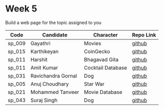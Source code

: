 # Week 5
Build a web page for the topic assigned to you

| Code | Candidate | Character| Repo Link |
| --------- | --------- | ---- | --- |
| sp_009 | Gayathri| Movies | [github](https://https://github.com/gaaithri/masai-week-5) |
| sp_015 | Karthikeyan | CoinGecko | [github](https://github.com/karthikeyanranasthala/masai-week-5) |
| sp_011 | Harshit | Bhagavad Gita | [github](https://github.com/harshit860/masai-week-5) |
| sp_011 | Amit Kumar | Cocktail Database | [github](https://github.com/amit036/masai-week-5) |
| sp_031 | Ravichandra Gornal | Dog | [github](https://github.com/ravigornal/masai-week-5) |
| sp_005 | Anuj Choudhary | Star War | [github](https://github.com/choudharyanuj/masai-week-5) |
| sp_021 | Mohammed Tanveer | Movie Database | [github](https://github.com/tanveer86/masai-week-4) |
| sp_043 | Suraj Singh| Dog | [github](https://github.com/Suraj10074/masai-week-5) |

